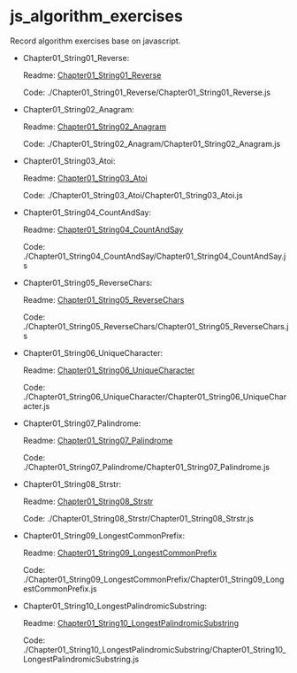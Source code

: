 # js_algorithm_exercises

Record algorithm exercises base on javascript.

- Chapter01_String01_Reverse:

  Readme: [Chapter01_String01_Reverse](./Chapter01_String01_Reverse/Chapter01_String01_Reverse.md)

  Code: ./Chapter01_String01_Reverse/Chapter01_String01_Reverse.js

- Chapter01_String02_Anagram:

  Readme: [Chapter01_String02_Anagram](./Chapter01_String02_Anagram/Chapter01_String02_Anagram.md)

  Code: ./Chapter01_String02_Anagram/Chapter01_String02_Anagram.js

- Chapter01_String03_Atoi:

  Readme: [Chapter01_String03_Atoi](./Chapter01_String03_Atoi/Chapter01_String03_Atoi.md)

  Code: ./Chapter01_String03_Atoi/Chapter01_String03_Atoi.js

- Chapter01_String04_CountAndSay:

  Readme: [Chapter01_String04_CountAndSay](./Chapter01_String04_CountAndSay/Chapter01_String04_CountAndSay.md)

  Code: ./Chapter01_String04_CountAndSay/Chapter01_String04_CountAndSay.js

- Chapter01_String05_ReverseChars:

  Readme: [Chapter01_String05_ReverseChars](./Chapter01_String05_ReverseChars/Chapter01_String05_ReverseChars.md)

  Code: ./Chapter01_String05_ReverseChars/Chapter01_String05_ReverseChars.js

- Chapter01_String06_UniqueCharacter:

  Readme: [Chapter01_String06_UniqueCharacter](./Chapter01_String06_UniqueCharacter/Chapter01_String06_UniqueCharacter.md)

  Code: ./Chapter01_String06_UniqueCharacter/Chapter01_String06_UniqueCharacter.js

- Chapter01_String07_Palindrome:

  Readme: [Chapter01_String07_Palindrome](./Chapter01_String07_Palindrome/Chapter01_String07_Palindrome.md)

  Code: ./Chapter01_String07_Palindrome/Chapter01_String07_Palindrome.js

- Chapter01_String08_Strstr:

  Readme: [Chapter01_String08_Strstr](./Chapter01_String08_Strstr/Chapter01_String08_Strstr.md)

  Code: ./Chapter01_String08_Strstr/Chapter01_String08_Strstr.js

- Chapter01_String09_LongestCommonPrefix:

  Readme: [Chapter01_String09_LongestCommonPrefix](./Chapter01_String09_LongestCommonPrefix/Chapter01_String09_LongestCommonPrefix.md)

  Code: ./Chapter01_String09_LongestCommonPrefix/Chapter01_String09_LongestCommonPrefix.js

- Chapter01_String10_LongestPalindromicSubstring:

  Readme: [Chapter01_String10_LongestPalindromicSubstring](./Chapter01_String10_LongestPalindromicSubstring/Chapter01_String10_LongestPalindromicSubstring.md)

  Code: ./Chapter01_String10_LongestPalindromicSubstring/Chapter01_String10_LongestPalindromicSubstring.js

